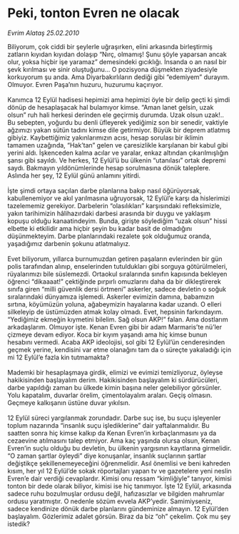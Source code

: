 # Peki, tonton Evren ne olacak

*Evrim Alataş 25.02.2010*

<div class="taraf_structure_2col_1zq">
<div class="margen_n">



 <p>Biliyorum, çok ciddi bir şeylerle uğraşırken, elini arkasında birleştirmiş zatların kıyıdan kıyıdan dolaşıp “Nırç, olmamış! Şunu şöyle yaparsan ancak olur, yoksa hiçbir işe yaramaz” demesindeki gıcıklığı. İnsanda o an nasıl bir şevk kırılması ve sinir oluştuğunu... O pozisyona düşmekten ziyadesiyle korkuyorum şu anda. Ama Diyarbakırlıların dediği gibi “edemiyem” durayım. Olmuyor. Evren Paşa’nın huzuru, huzurumu kaçırıyor. <br/><br/>Kanımca 12 Eylül hadisesi hepimizi ama hepimizi öyle bir delip geçti ki şimdi dönüp de hesaplaşacak hal bulamıyor kimse. “Aman lanet gelsin, uzak olsun” ruh hali herkesi derinden ele geçirmiş durumda. Uzak olsun uzak!.. Bu sebepten, yoğurdu bu denli üfleyerek yediğimiz son bir senedir, vaktiyle ağzımızı yakan sütün tadını kimse dile getirmiyor. Büyük bir deprem atlatmış gibiyiz. Kaybettiğimiz yakınlarımızın acısı, hesap sorulası bir iklimin tamamen uzağında, “Hak’tan” gelen ve çaresizlikle karşılanan bir kabul gibi yerini aldı. İşkenceden kalma acılar ve yaralar, enkaz altından çıkarılmışlığın şansı gibi sayıldı. Ve herkes, 12 Eylül’ü bu ülkenin “utanılası” ortak depremi saydı. Bakmayın yıldönümlerinde hesap sorulmasına dönük taleplere. Aslında her şey, 12 Eylül günü anlamını yitirdi. <br/><br/>İşte şimdi ortaya saçılan darbe planlarına bakıp nasıl öğürüyorsak, kabullenemiyor ve akıl yarılmasına uğruyorsak, 12 Eylül’e karşı da hislerimizi tazelememiz gerekiyor. Darbelerin “olasılıkları” karşısındaki refleksimizle, yakın tarihimizin hâlihazırdaki darbesi arasında bir duygu ve yaklaşım kopuşu olduğu kanaatindeyim. Bunda, girişte söylediğim “uzak olsun” hissi elbette ki etkilidir ama hiçbir şeyin bu kadar basit de olmadığını düşünmekteyim. Darbe planlarındaki rezalete şok olduğumuz oranda, yaşadığımız darbenin şokunu atlatmalıyız. <br/><br/>Evet biliyorum, yıllarca burnumuzdan getiren paşaların evlerinden bir gün polis tarafından alınıp, enselerinden tutuldukları gibi sorguya götürülmeleri, rüyalarımızı bile süslemezdi. Ortaokul sıralarında sınıfın kapısında bekleyen öğrenci “dikaaaat!” çektiğinde pırpırlı omuzlarını daha da bir dikleştirerek sınıfa giren “milli güvenlik dersi örtmeni” askerler, sadece devletin o soğuk sıralarındaki dünyamıza işlemedi. Askerler evimizin damına, babamızın sırtına, köyümüzün yoluna, ağabeymizin hayalarına kadar uzandı. O elleri silkeleyip de üstümüzden atmak kolay olmadı. Evet, hepsinin farkındayım. “Yediğimiz ekmeğin kıymetini bilelim. Sağ olsun AKP!” falan. Ama dostlarım arkadaşlarım. Olmuyor işte. Kenan Evren gibi bir adam Marmaris’te nü’ler çizmeye devam ediyor. Koca bir kıyım yaşandı ama hiç kimse bunun hesabını vermedi. Acaba AKP ideolojisi, sol gibi 12 Eylül’ün cenderesinden geçmek yerine, kendisini var etme olanağını tam da o süreçte yakaladığı için mi 12 Eylül’e fazla kin tutmamakta? <br/><br/>Mademki bir hesaplaşmaya girdik, elimizi ve evimizi temizliyoruz, öyleyse hakikisinden başlayalım derim. Hakikisinden başlayalım ki sürdürücüleri, darbe yapıldığı zaman bu ülkede kimin başına neler gelebiliyor görsünler. Yolu kapatalım, duvarlar örelim, çimentolayalım araları. Geçiş olmasın. Geçmeye kalkışanın üstüne duvar yıkılsın. <br/><br/>12 Eylül süreci yargılanmak zorundadır. Darbe suç ise, bu suçu işleyenler toplum nazarında “insanlık suçu işlediklerine” dair yaftalanmalıdır. Bu saatten sonra hiç kimse kalkıp da Kenan Evren’in kırbaçlanmasını ya da cezaevine atılmasını talep etmiyor. Ama kaç yaşında olursa olsun, Kenan Evren’in suçlu olduğu bu devletin, bu ülkenin yargısının kayıtlarına girmelidir. “O zaman şartlar öyleydi” diye konuşanlar, insanlık suçlarının şartlar değiştikçe şekillenemeyeceğini öğrenmelidir. Asıl önemlisi ve beni kahreden kısım, her yıl 12 Eylül’de sokak röportajları yapan tv ve gazetelere yeni neslin Evren’e dair verdiği cevaplardır. Kimisi onu ressam “kimliğiyle” tanıyor, kimisi tonton bir dede olarak biliyor, kimisi ise hiç tanımıyor. İşte 12 Eylül, arkasında sadece ruhu bozulmuşlar ordusu değil, hafızasızlar ve bilgiden mahrumlar ordusu yaratmıştır. O nedenle sözüm evvela AKP’yedir. Samimiyseniz, sadece kendinize dönük darbe planlarını gündeminize almayın. 12 Eylül’den başlayalım. Gözlerimiz adalet görsün. Biraz da biz “oh” çekelim. Çok mu şey istedik?</p>
<br/>
<br/>
<br/>



<br/>


<div id="taraf_not">
</div>

</div>


</div>
